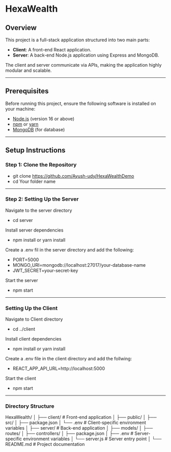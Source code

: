 # HexaWealth

## Overview

This project is a full-stack application structured into two main parts:

- **Client**: A front-end React application.
- **Server**: A back-end Node.js application using Express and MongoDB.

The client and server communicate via APIs, making the application highly modular and scalable.

---

## Prerequisites

Before running this project, ensure the following software is installed on your machine:

- [Node.js](https://nodejs.org/) (version 16 or above)
- [npm](https://www.npmjs.com/) or [yarn](https://yarnpkg.com/)
- [MongoDB](https://www.mongodb.com/) (for database)

---

## Setup Instructions

### Step 1: Clone the Repository

- git clone <https://github.com/Ayush-udy/HexaWealthDemo>
- cd Your folder name

---

### Step 2: Setting Up the Server

Navigate to the server directory
  - cd server
  
Install server dependencies
  
  - npm install or yarn install

Create a .env fil in the server directory and add the following:

-  PORT=5000
-  MONGO_URI=mongodb://localhost:27017/your-database-name
-  JWT_SECRET=your-secret-key

Start the server

  - npm start
---

### Setting Up the Client

Navigate to Client directory
  - cd ../client
  
Install client dependencies

  - npm install or yarn install


Create a .env file in the client directory and add the follwing:

  - REACT_APP_API_URL=http://localhost:5000

Start the client

  - npm start

---
### Directory Structure

HexaWealth/
│
├── client/ # Front-end application
│ ├── public/
│ ├── src/
│ ├── package.json
│ └── .env # Client-specific environment variables
│
├── server/ # Back-end application
│ ├── models/
│ ├── routes/
│ ├── controllers/
│ ├── package.json
│ ├── .env # Server-specific environment variables
│ └── server.js # Server entry point
│
└── README.md # Project documentation
